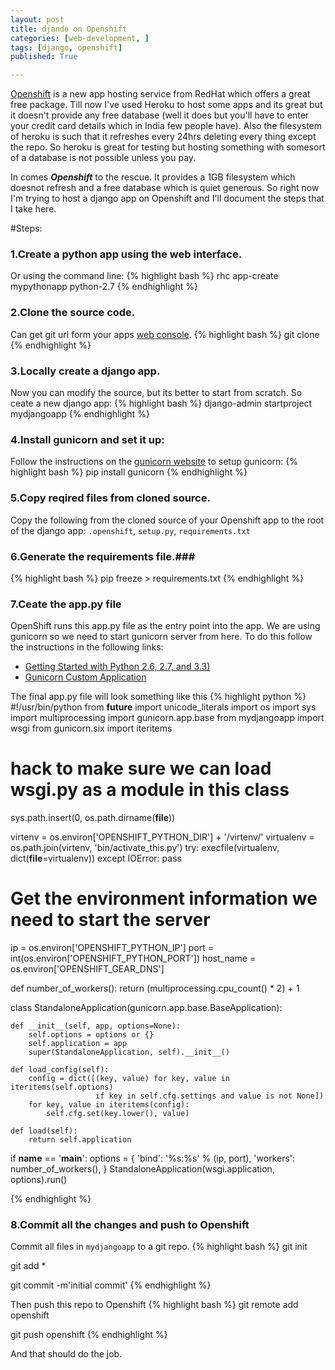 ```yaml
---
layout: post
title: djando on Openshift
categories: [web-development, ]
tags: [django, openshift]
published: True

---
```


[Openshift](https://www.openshift.com/) is a new app hosting service from RedHat which offers a great free package. Till now I've used Heroku to host some apps and its great but it doesn't provide any free database (well it does but you'll have to enter your credit card details which in India few people have). Also the filesystem of heroku is such that it refreshes every 24hrs deleting every thing except the repo. So heroku is great for testing but hosting something with somesort of a database is not possible unless you pay.


In comes ***Openshift*** to the rescue. It provides a 1GB filesystem which doesnot refresh and a free database which is quiet generous. So right now I'm trying to host a django app on Openshift and I'll document the steps that I take here.


#Steps:

### 1.Create a python app using the web interface. ###
Or using the command line:
{% highlight bash %}
    rhc app-create mypythonapp python-2.7
{% endhighlight %}


### 2.Clone the source code. ###
Can get git url form your apps [web console](https://openshift.redhat.com/app/console/applications).
{% highlight bash %}
    git clone <your apps git repo url.>
{% endhighlight %}


### 3.Locally create a django app. ###
Now you can modify the source, but its better to start from scratch. So ceate a new django app:
{% highlight bash %}
    django-admin startproject mydjangoapp
{% endhighlight %}


### 4.Install gunicorn and set it up: ###
Follow the instructions on the [gunicorn website](http://gunicorn.org/) to setup gunicorn:
{% highlight bash %}
    pip install gunicorn
{% endhighlight %}


### 5.Copy reqired files from cloned source. ###
Copy the following from the cloned source of your Openshift app to the root of the django app: `.openshift`, `setup.py`, `requirements.txt`


### 6.Generate the requirements file.###
{% highlight bash %}
    pip freeze > requirements.txt
{% endhighlight %}


### 7.Ceate the app.py file ###
OpenShift runs this app.py file as the entry point into the app. We are using gunicorn so we need to start gunicorn server from here. To do this follow the instructions in the following links:
 + [Getting Started with Python 2.6, 2.7, and 3.3)](https://developers.openshift.com/en/python-getting-started.html#step4)
 + [Gunicorn Custom Application](http://gunicorn-docs.readthedocs.org/en/latest/custom.html)

The final app.py file will look something like this
{% highlight python %}
#!/usr/bin/python
from __future__ import unicode_literals
import os
import sys
import multiprocessing
import gunicorn.app.base
from mydjangoapp import wsgi
from gunicorn.six import iteritems

# hack to make sure we can load wsgi.py as a module in this class
sys.path.insert(0, os.path.dirname(__file__))

virtenv = os.environ['OPENSHIFT_PYTHON_DIR'] + '/virtenv/'
virtualenv = os.path.join(virtenv, 'bin/activate_this.py')
try:
    execfile(virtualenv, dict(__file__=virtualenv))
except IOError:
    pass

# Get the environment information we need to start the server
ip = os.environ['OPENSHIFT_PYTHON_IP']
port = int(os.environ['OPENSHIFT_PYTHON_PORT'])
host_name = os.environ['OPENSHIFT_GEAR_DNS']


def number_of_workers():
    return (multiprocessing.cpu_count() * 2) + 1


class StandaloneApplication(gunicorn.app.base.BaseApplication):

    def __init__(self, app, options=None):
        self.options = options or {}
        self.application = app
        super(StandaloneApplication, self).__init__()

    def load_config(self):
        config = dict([(key, value) for key, value in iteritems(self.options)
                       if key in self.cfg.settings and value is not None])
        for key, value in iteritems(config):
            self.cfg.set(key.lower(), value)

    def load(self):
        return self.application


if __name__ == '__main__':
    options = {
        'bind': '%s:%s' % (ip, port),
        'workers': number_of_workers(),
    }
    StandaloneApplication(wsgi.application, options).run()

{% endhighlight %}


### 8.Commit all the changes and push to Openshift ###
Commit all files in `mydjangoapp` to a git repo.
{% highlight bash %}
    git init

git add *

git commit -m'initial commit'
{% endhighlight %}

Then push this repo to Openshift
{% highlight bash %}
    git remote add openshift <git url of mypythonapp>

git push openshift
{% endhighlight %}




And that should do the job.